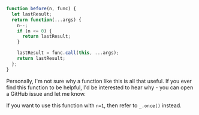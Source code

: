 ```javascript
function before(n, func) {
  let lastResult;
  return function(...args) {
    n--;
    if (n <= 0) {
      return lastResult;
    }

    lastResult = func.call(this, ...args);
    return lastResult;
  };
}
```

Personally, I'm not sure why a function like this is all that useful. If you ever find this function to be helpful, I'd be interested to hear why - you can open a GitHub issue and let me know.

If you want to use this function with `n=1`, then refer to `_.once()` instead.
